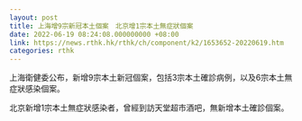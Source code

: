 ```yaml
---
layout: post
title: 上海增9宗新冠本土個案　北京增1宗本土無症狀個案
date: 2022-06-19 08:24:08.000000000 +08:00
link: https://news.rthk.hk/rthk/ch/component/k2/1653652-20220619.htm
categories: rthk
---
```


上海衛健委公布，新增9宗本土新冠個案，包括3宗本土確診病例，以及6宗本土無症狀感染個案。

北京新增1宗本土無症狀感染者，曾經到訪天堂超市酒吧，無新增本土確診個案。
